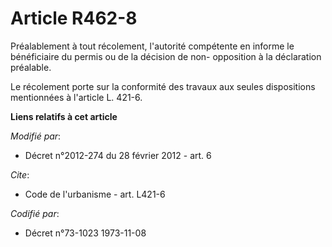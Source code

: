 # Article R462-8

Préalablement à tout récolement, l'autorité compétente en informe le bénéficiaire du permis ou de la décision de non-
opposition à la déclaration préalable. 

Le récolement porte sur la conformité des travaux aux seules dispositions mentionnées à l'article L. 421-6.

**Liens relatifs à cet article**

_Modifié par_:

  - Décret n°2012-274 du 28 février 2012 - art. 6

_Cite_:

  - Code de l'urbanisme - art. L421-6

_Codifié par_:

  - Décret n°73-1023 1973-11-08
